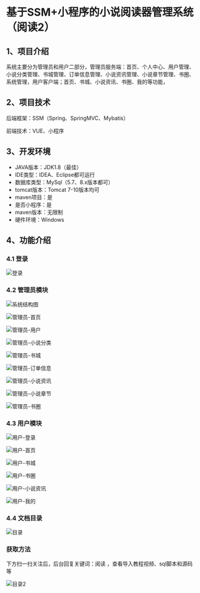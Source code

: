 # 基于SSM+小程序的小说阅读器管理系统（阅读2）

## 1、项目介绍

系统主要分为管理员和用户二部分，管理员服务端：首页、个人中心、用户管理、小说分类管理、书城管理、订单信息管理、小说资讯管理、小说章节管理、书圈、系统管理，用户客户端；首页、书城、小说资讯、书圈、我的等功能，

## 2、项目技术

后端框架：SSM（Spring、SpringMVC、Mybatis）

前端技术：VUE、小程序

## 3、开发环境

- JAVA版本：JDK1.8（最佳）
- IDE类型：IDEA、Eclipse都可运行
- 数据库类型：MySql（5.7、8.x版本都可） 
- tomcat版本：Tomcat 7-10版本均可
- maven项目：是
- 是否小程序：是
- maven版本：无限制
- 硬件环境：Windows

## 4、功能介绍

### 4.1 登录

![登录](https://www.codemarket.fun/202409241957270.png)

### 4.2 管理员模块

![系统结构图](https://www.codemarket.fun/202409241957555.png)

![管理员-首页](https://www.codemarket.fun/202409241957943.png)

![管理员-用户](https://www.codemarket.fun/202409241957473.png)

![管理员-小说分类](https://www.codemarket.fun/202409241957947.png)

![管理员-书城](https://www.codemarket.fun/202409241957953.png)

![管理员-订单信息](https://www.codemarket.fun/202409241957646.png)

![管理员-小说资讯](https://www.codemarket.fun/202409241957975.png)

![管理员-小说章节](https://www.codemarket.fun/202409241957958.png)

![管理员-书圈](https://www.codemarket.fun/202409241957950.png)

### 4.3 用户模块

![用户-登录](https://www.codemarket.fun/202409241957927.png)

![用户-首页](https://www.codemarket.fun/202409241957952.png)

![用户-书城](https://www.codemarket.fun/202409241957967.png)

![用户-书圈](https://www.codemarket.fun/202409241957947.png)

![用户-小说资讯](https://www.codemarket.fun/202409241957985.png)

![用户-我的](https://www.codemarket.fun/202409241957965.png)

### 4.4 文档目录

![目录](https://www.codemarket.fun/202409241957915.png)
###  获取方法

下方扫一扫关注后，后台回复关键词：阅读 ，查看导入教程视频、sql脚本和源码等

![目录2](https://www.codemarket.fun/202407032155305.png)
